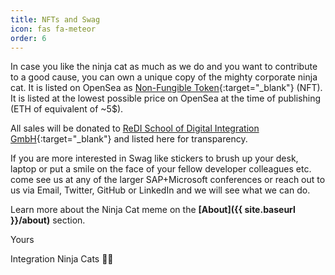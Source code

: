 ```yaml
---
title: NFTs and Swag
icon: fas fa-meteor
order: 6
---
```


In case you like the ninja cat as much as we do and you want to contribute to a good cause, you can own a unique copy of the mighty corporate ninja cat. It is listed on OpenSea as [Non-Fungible Token](https://opensea.io/assets/matic/0x2953399124f0cbb46d2cbacd8a89cf0599974963/11783757613988903679447251561396108328487509934080741039154825352755776847972/){:target="_blank"} (NFT). It is listed at the lowest possible price on OpenSea at the time of publishing (ETH of equivalent of ~5$).

All sales will be donated to [ReDI School of Digital Integration GmbH](https://www.betterplace.org/en/organisations/26851-redi-school-of-digital-integration-ggmbh){:target="_blank"} and listed here for transparency.

If you are more interested in Swag like stickers to brush up your desk, laptop or put a smile on the face of your fellow developer colleagues etc. come see us at any of the larger SAP+Microsoft conferences or reach out to us via Email, Twitter, GitHub or LinkedIn and we will see what we can do.

Learn more about the Ninja Cat meme on the **[About]({{ site.baseurl }}/about)** section.

Yours

Integration Ninja Cats 🥷🐱
